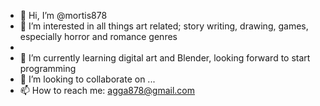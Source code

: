 - 👋 Hi, I’m @mortis878
- 👀 I’m interested in all things art related; story writing, drawing, games, especially horror and romance genres
- 
- 🌱 I’m currently learning digital art and Blender, looking forward to start programming
- 💞️ I’m looking to collaborate on ...
- 📫 How to reach me: agga878@gmail.com 

<!---
mortis878/mortis878 is a ✨ special ✨ repository because its `README.md` (this file) appears on your GitHub profile.
You can click the Preview link to take a look at your changes.
--->
